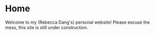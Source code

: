 # Home
Welcome to my (Rebecca Dang's) personal website! Please excuse the mess, this site is still under construction.
